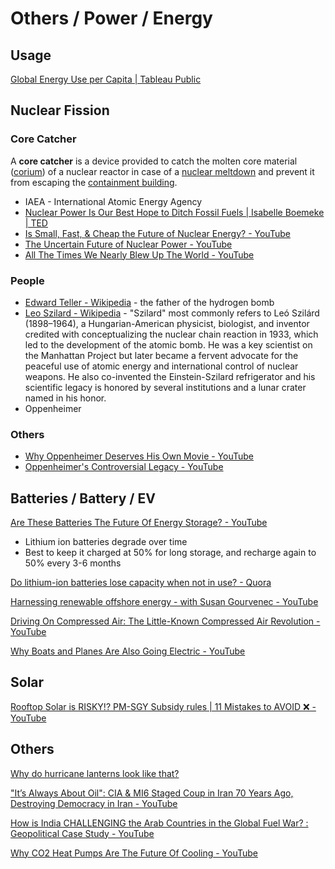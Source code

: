 # Others / Power / Energy

## Usage

[Global Energy Use per Capita | Tableau Public](https://public.tableau.com/app/profile/serena.purslow/viz/MOM23Week33-GlobalEnergyUseperCapita/MOM23W33)

## Nuclear Fission

### Core Catcher

A **core catcher** is a device provided to catch the molten core material ([corium](https://en.wikipedia.org/wiki/Corium_(nuclear_reactor))) of a nuclear reactor in case of a [nuclear meltdown](https://en.wikipedia.org/wiki/Nuclear_meltdown) and prevent it from escaping the [containment building](https://en.wikipedia.org/wiki/Containment_building).

- IAEA - International Atomic Energy Agency
- [Nuclear Power Is Our Best Hope to Ditch Fossil Fuels | Isabelle Boemeke | TED](https://www.youtube.com/watch?v=ESAaz9v4mSU)
- [Is Small, Fast, & Cheap the Future of Nuclear Energy? - YouTube](https://www.youtube.com/watch?v=L31px6rQ-vQ)
- [The Uncertain Future of Nuclear Power - YouTube](https://www.youtube.com/watch?v=INl3pCXm6Tw)
- [All The Times We Nearly Blew Up The World - YouTube](https://www.youtube.com/watch?v=ILgSesWMUEI)

### People

- [Edward Teller - Wikipedia](https://en.wikipedia.org/wiki/Edward_Teller) - the father of the hydrogen bomb
- [Leo Szilard - Wikipedia](https://en.wikipedia.org/wiki/Leo_Szilard) - "Szilard" most commonly refers to Leó Szilárd (1898–1964), a Hungarian-American physicist, biologist, and inventor credited with conceptualizing the nuclear chain reaction in 1933, which led to the development of the atomic bomb. He was a key scientist on the Manhattan Project but later became a fervent advocate for the peaceful use of atomic energy and international control of nuclear weapons. He also co-invented the Einstein-Szilard refrigerator and his scientific legacy is honored by several institutions and a lunar crater named in his honor.
- Oppenheimer

### Others

- [Why Oppenheimer Deserves His Own Movie - YouTube](https://www.youtube.com/watch?v=Xzv84ZdtlE0)
- [Oppenheimer's Controversial Legacy - YouTube](https://www.youtube.com/watch?v=nAz6lkosNcA)

## Batteries / Battery / EV

[Are These Batteries The Future Of Energy Storage? - YouTube](https://www.youtube.com/watch?v=n1TBAWlbXKI)

- Lithium ion batteries degrade over time
- Best to keep it charged at 50% for long storage, and recharge again to 50% every 3-6 months

[Do lithium-ion batteries lose capacity when not in use? - Quora](https://www.quora.com/Do-lithium-ion-batteries-lose-capacity-when-not-in-use)

[Harnessing renewable offshore energy - with Susan Gourvenec - YouTube](https://www.youtube.com/watch?v=DqOzsqT9QNQ)

[Driving On Compressed Air: The Little-Known Compressed Air Revolution - YouTube](https://www.youtube.com/watch?v=fFoYPj3Ntzc)

[Why Boats and Planes Are Also Going Electric - YouTube](https://youtu.be/zeYySXlo8js)

## Solar

[Rooftop Solar is RISKY!? PM-SGY Subsidy rules | 11 Mistakes to AVOID ❌️ - YouTube](https://www.youtube.com/watch?v=J1GBqATZBRA)

## Others

[Why do hurricane lanterns look like that?](https://www.youtube.com/watch?v=tURHTuKHBZs)

["It’s Always About Oil": CIA & MI6 Staged Coup in Iran 70 Years Ago, Destroying Democracy in Iran - YouTube](https://www.youtube.com/watch?v=7coh9-MpFJo)

[How is India CHALLENGING the Arab Countries in the Global Fuel War? : Geopolitical Case Study - YouTube](https://www.youtube.com/watch?v=sr7BIdpcG10)

[Why CO2 Heat Pumps Are The Future Of Cooling - YouTube](https://www.youtube.com/watch?v=npqzHpeIvhM)
